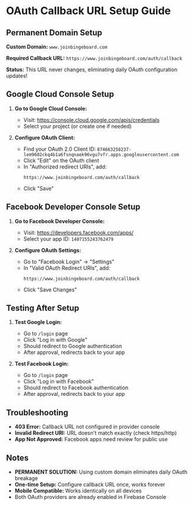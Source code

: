 # OAuth Callback URL Setup Guide

## Permanent Domain Setup
**Custom Domain:** `www.joinbingeboard.com`

**Required Callback URL:** `https://www.joinbingeboard.com/auth/callback`

**Status:** This URL never changes, eliminating daily OAuth configuration updates!

## Google Cloud Console Setup

1. **Go to Google Cloud Console:**
   - Visit: https://console.cloud.google.com/apis/credentials
   - Select your project (or create one if needed)

2. **Configure OAuth Client:**
   - Find your OAuth 2.0 Client ID: `874663258237-lem9602ckq4b1a6fsnqnaek96vgu7vfr.apps.googleusercontent.com`
   - Click "Edit" on the OAuth client
   - In "Authorized redirect URIs", add:
     ```
     https://www.joinbingeboard.com/auth/callback
     ```
   - Click "Save"

## Facebook Developer Console Setup

1. **Go to Facebook Developer Console:**
   - Visit: https://developers.facebook.com/apps/
   - Select your app ID: `1407155243762479`

2. **Configure OAuth Settings:**
   - Go to "Facebook Login" → "Settings"
   - In "Valid OAuth Redirect URIs", add:
     ```
     https://www.joinbingeboard.com/auth/callback
     ```
   - Click "Save Changes"

## Testing After Setup

1. **Test Google Login:**
   - Go to `/login` page
   - Click "Log in with Google"
   - Should redirect to Google authentication
   - After approval, redirects back to your app

2. **Test Facebook Login:**
   - Go to `/login` page
   - Click "Log in with Facebook"
   - Should redirect to Facebook authentication
   - After approval, redirects back to your app

## Troubleshooting

- **403 Error:** Callback URL not configured in provider console
- **Invalid Redirect URI:** URL doesn't match exactly (check https/http)
- **App Not Approved:** Facebook apps need review for public use

## Notes

- **PERMANENT SOLUTION:** Using custom domain eliminates daily OAuth breakage
- **One-time Setup:** Configure callback URL once, works forever
- **Mobile Compatible:** Works identically on all devices
- Both OAuth providers are already enabled in Firebase Console